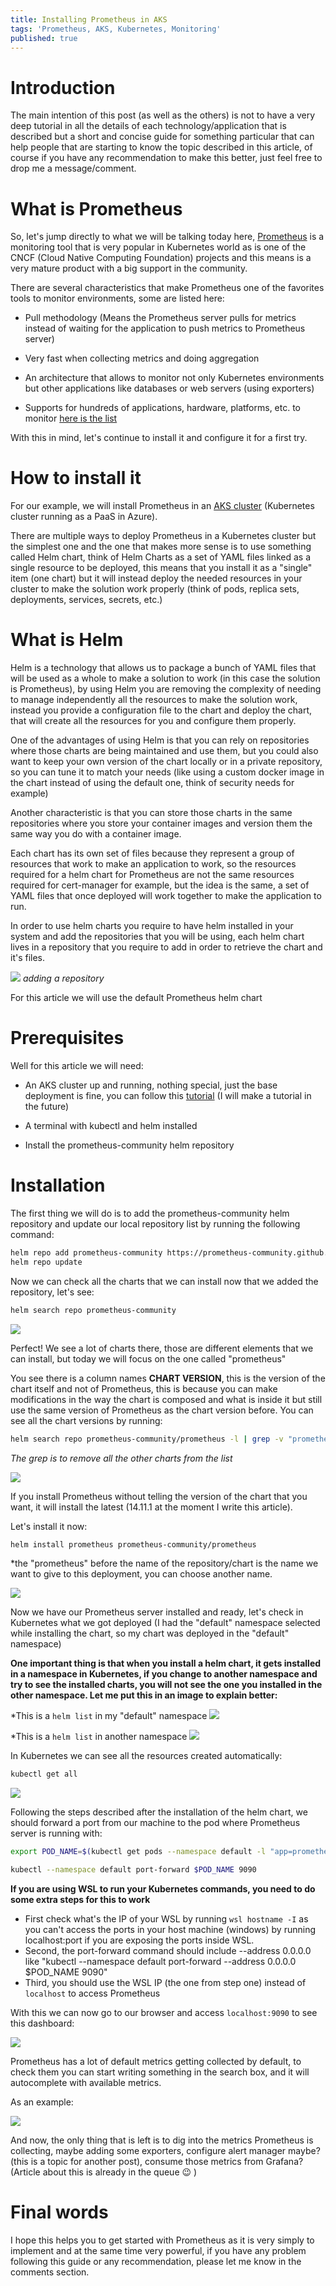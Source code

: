 ```yaml
---
title: Installing Prometheus in AKS
tags: 'Prometheus, AKS, Kubernetes, Monitoring'
published: true
---
```


# Introduction

The main intention of this post (as well as the others) is not to have a very deep tutorial in all the details of each technology/application that is described but a short and concise guide for something particular that can help people that are starting to know the topic described in this article, of course if you have any recommendation to make this better, just feel free to drop me a message/comment.

# What is Prometheus

So, let's jump directly to what we will be talking today here, [Prometheus](https://prometheus.io/) is a monitoring tool that is very popular in Kubernetes world as is one of the CNCF (Cloud Native Computing Foundation) projects and this means is a very mature product with a big support in the community.

There are several characteristics that make Prometheus one of the favorites tools to monitor environments, some are listed here:

- Pull methodology (Means the Prometheus server pulls for metrics instead of waiting for the application to push metrics to Prometheus server)

- Very fast when collecting metrics and doing aggregation

- An architecture that allows to monitor not only Kubernetes environments but other applications like databases or web servers (using exporters)

- Supports for hundreds of applications, hardware, platforms, etc. to monitor [here is the list](https://prometheus.io/docs/instrumenting/exporters/)

With this in mind, let's continue to install it and configure it for a first try.

# How to install it

For our example, we will install Prometheus in an [AKS cluster](https://azure.microsoft.com/en-us/services/kubernetes-service/) (Kubernetes cluster running as a PaaS in Azure).

There are multiple ways to deploy Prometheus in a Kubernetes cluster but the simplest one and the one that makes more sense is to use something called Helm chart, think of Helm Charts as a set of YAML files linked as a single resource to be deployed, this means that you install it as a "single" item (one chart) but it will instead deploy the needed resources in your cluster to make the solution work properly (think of pods, replica sets, deployments, services, secrets, etc.)




# What is Helm

Helm is a technology that allows us to package a bunch of YAML files that will be used as a whole to make a solution to work (in this case the solution is Prometheus), by using Helm you are removing the complexity of needing to manage independently all the resources to make the solution work, instead you provide a configuration file to the chart and deploy the chart, that will create all the resources for you and configure them properly.

One of the advantages of using Helm is that you can rely on repositories where those charts are being maintained and use them, but you could also want to keep your own version of the chart locally or in a private repository, so you can tune it to match your needs (like using a custom docker image in the chart instead of using the default one, think of security needs for example)

Another characteristic is that you can store those charts in the same repositories where you store your container images and version them the same way you do with a container image.

Each chart has its own set of files because they represent a group of resources that work to make an application to work, so the resources required for a helm chart for Prometheus are not the same resources required for cert-manager for example, but the idea is the same, a set of YAML files that once deployed will work together to make the application to run.

In order to use helm charts you require to have helm installed in your system and add the repositories that you will be using, each helm chart lives in a repository that you require to add in order to retrieve the chart and it's files.

![](./Images/prometheus/helm-repo-add.png)
*adding a repository*

For this article we will use the default Prometheus helm chart

# Prerequisites

Well for this article we will need:

- An AKS cluster up and running, nothing special, just the base deployment is fine, you can follow this [tutorial](https://docs.microsoft.com/en-us/azure/aks/kubernetes-walkthrough-portal) (I will make a tutorial in the future) 

- A terminal with kubectl and helm installed 

- Install the prometheus-community helm repository

# Installation

The first thing we will do is to add the prometheus-community helm repository and update our local repository list by running the following command:

```bash
helm repo add prometheus-community https://prometheus-community.github.io/helm-charts 
helm repo update
```

Now we can check all the charts that we can install now that we added the repository, let's see:

```bash
helm search repo prometheus-community
```

![](./Images/prometheus/helm-search-repo.png)

Perfect! We see a lot of charts there, those are different elements that we can install, but today we will focus on the one called "prometheus"

You see there is a column names **CHART VERSION**, this is the version of the chart itself and not of Prometheus, this is because you can make modifications in the way the chart is composed and what is inside it but still use the same version of Prometheus as the chart version before. You can see all the chart versions by running:

```bash
helm search repo prometheus-community/prometheus -l | grep -v "prometheus-community/prometheus-"
```
*The grep is to remove all the other charts from the list*

![](./Images/prometheus/chart-versions.png)

If you install Prometheus without telling the version of the chart that you want, it will install the latest (14.11.1 at the moment I write this article).

Let's install it now:

```bash
helm install prometheus prometheus-community/prometheus
```
*the "prometheus" before the name of the repository/chart is the name we want to give to this deployment, you can choose another name.

![](./Images/prometheus/helm-install.png)

Now we have our Prometheus server installed and ready, let's check in Kubernetes what we got deployed (I had the "default" namespace selected while installing the chart, so my chart was deployed in the "default" namespace)

**One important thing is that when you install a helm chart, it gets installed in a namespace in Kubernetes, if you change to another namespace and try to see the installed charts, you will not see the one you installed in the other namespace. Let me put this in an image to explain better:**

*This is a `helm list` in my "default" namespace
![](./Images/prometheus/helm-list-default.png)

*This is a `helm list` in another namespace
![](./Images/prometheus/helm-list-other.png)

In Kubernetes we can see all the resources created automatically:

```bash
kubectl get all
```
![](./Images/prometheus/kubectl-get-all.png)

Following the steps described after the installation of the helm chart, we should forward a port from our machine to the pod where Prometheus server is running with:

```bash
export POD_NAME=$(kubectl get pods --namespace default -l "app=prometheus,component=server" -o jsonpath="{.items[0].metadata.name}")

kubectl --namespace default port-forward $POD_NAME 9090
```

**If you are using WSL to run your Kubernetes commands, you need to do some extra steps for this to work**
- First check what's the IP of your WSL by running `wsl hostname -I` as you can't access the ports in your host machine (windows) by running localhost:port if you are exposing the ports inside WSL.
- Second, the port-forward command should include --address 0.0.0.0 like "kubectl --namespace default port-forward --address 0.0.0.0 $POD_NAME 9090"
- Third, you should use the WSL IP (the one from step one) instead of `localhost` to access Prometheus

With this we can now go to our browser and access `localhost:9090` to see this dashboard:

![](./Images/prometheus/prometheus-dashboard.png)

Prometheus has a lot of default metrics getting collected by default, to check them you can start writing something in the search box, and it will autocomplete with available metrics.

As an example:

![](./Images/prometheus/prometheus-metric1.png)

And now, the only thing that is left is to dig into the metrics Prometheus is collecting, maybe adding some exporters, configure alert manager maybe? (this is a topic for another post), consume those metrics from Grafana? (Article about this is already in the queue :wink: ) 

# Final words

I hope this helps you to get started with Prometheus as it is very simply to implement and at the same time very powerful, if you have any problem following this guide or any recommendation, please let me know in the comments section.

